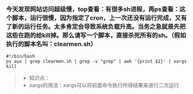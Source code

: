 ### 今天发现网站访问超级慢，top查看：有很多sh进程，再ps查看：这个脚本，运行很慢，因为指定了cron，上一次还没有运行完成，又有了新的运行任务。太多肯定会导致系统负载升高。当务之急就是先把这些在跑的给kill掉。那么请写一个脚本，直接杀死所有的sh。（假如执行的脚本名叫：clearmen.sh）

    #!/bin/bash
    ps aux | grep clearmen.sh | grep -v "grep" | awk '{print $2}' | xargs kill
    
> * 知识点：
> * xargs的用法：xargs可以将前面命令执行所得结果来进行二次运行